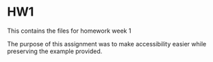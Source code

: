 # HW1
This contains the files for homework week 1

The purpose of this assignment was to make accessibility easier while preserving the example provided.